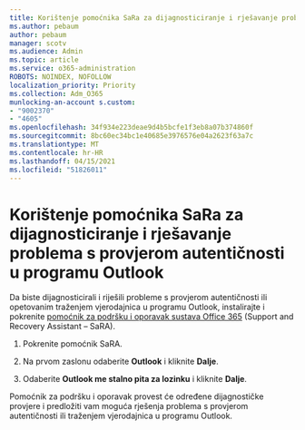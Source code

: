 ```yaml
---
title: Korištenje pomoćnika SaRa za dijagnosticiranje i rješavanje problema s provjerom autentičnosti u programu Outlook
ms.author: pebaum
author: pebaum
manager: scotv
ms.audience: Admin
ms.topic: article
ms.service: o365-administration
ROBOTS: NOINDEX, NOFOLLOW
localization_priority: Priority
ms.collection: Adm_O365
munlocking-an-account s.custom:
- "9002370"
- "4605"
ms.openlocfilehash: 34f934e223deae9d4b5bcfe1f3eb8a07b374860f
ms.sourcegitcommit: 8bc60ec34bc1e40685e3976576e04a2623f63a7c
ms.translationtype: MT
ms.contentlocale: hr-HR
ms.lasthandoff: 04/15/2021
ms.locfileid: "51826011"
---
```

# <a name="use-sara-to-diagnose-and-resolve-outlook-authentication-issues"></a>Korištenje pomoćnika SaRa za dijagnosticiranje i rješavanje problema s provjerom autentičnosti u programu Outlook

Da biste dijagnosticirali i riješili probleme s provjerom autentičnosti ili opetovanim traženjem vjerodajnica u programu Outlook, instalirajte i pokrenite [pomoćnik za podršku i oporavak sustava Office 365](https://diagnostics.office.com/#/) (Support and Recovery Assistant – SaRA).

1. Pokrenite pomoćnik SaRA.

2. Na prvom zaslonu odaberite **Outlook** i kliknite **Dalje**.

3. Odaberite **Outlook me stalno pita za lozinku** i kliknite **Dalje**.

Pomoćnik za podršku i oporavak provest će određene dijagnostičke provjere i predložiti vam moguća rješenja problema s provjerom autentičnosti ili traženjem vjerodajnica u programu Outlook.
